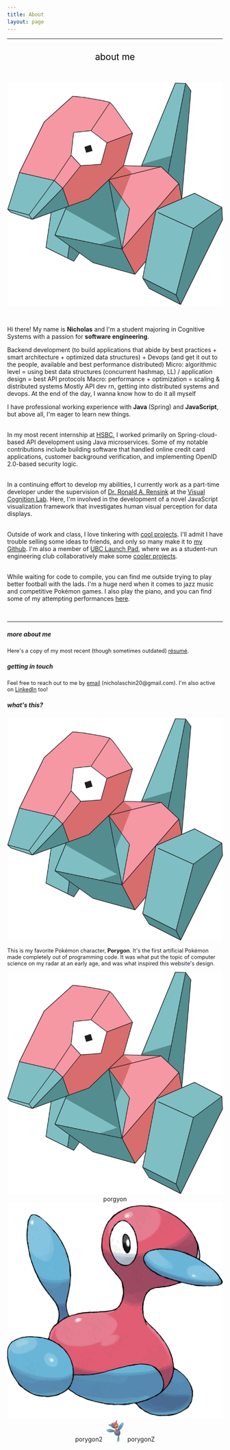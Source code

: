 ```yaml
---
title: About
layout: page
---
```

<!-- ![Profile Image]({% if site.external-image %}{{ site.picture }}{% else %}{{ site.url }}/{{ site.picture }}{% endif %}) -->

<hr/>
<center> 
        <h2 style="font-weight:400;text-align:center" id="about-me">
            <a style="color:black;text-decoration: none;">about me</a>
        </h2>     
</center>
<br class="porygon-line"/>
<p align="center">
	<img class="porygon" src='/assets/images/porygon.png' >
</p>
<br class="porygon-line"/>


<p>Hi there! My name is <b>Nicholas</b> and I'm a student majoring in Cognitive Systems with a passion for <b>software engineering</b>. <br> </p>
Backend development (to build applications that abide by best practices + smart architecture + optimized data structures) + Devops (and get it out to the people, available and best performance distributed)
Micro: algorithmic level = using best data structures (concurrent hashmap, LL) / application design = best API protocols
Macro: performance + optimization = scaling & distributed systems 
Mostly API dev rn, getting into distributed systems and devops. 
At the end of the day, I wanna know how to do it all myself 

<p>I have professional working experience with <b> Java </b> (Spring) and <b> JavaScript</b>, but above all, I'm eager to learn new things.<br/><br/>

  In my most recent internship at <a target="_blank" href="https://www.hsbc.ca/"> HSBC</a>, I worked primarily on Spring-cloud-based API development using Java microservices. Some of my notable contributions include building software that handled online credit card applications, customer background verification, and implementing OpenID 2.0-based security logic. <br><br>

  In a continuing effort to develop my abilities, I currently work as a part-time developer under the supervision of <a target="_blank" href="https://www.researchgate.net/profile/Ronald_Rensink="> Dr. Ronald A. Rensink</a> at the <a target="_blank" href="https://viscoglab.psych.ubc.ca/"> Visual Cognition Lab</a>. Here, I'm involved in the development of a novel JavaScript visualization framework that investigates human visual perception for data displays. <br><br>

  Outside of work and class, I love tinkering with <a target="_blank" href="/projects"> cool projects</a>. I'll admit I have trouble selling some ideas to friends, and only so many make it to <a target="_blank" href="https://github.com/theblackathena">my Github</a>. I'm also a member of <a target="_blank" href="http://www.ubclaunchpad.com">UBC Launch Pad</a>, where we as a student-run engineering club collaboratively make some <a target="_blank" href="https://github.com/ubclaunchpad"> cooler projects</a>.<br><br>

  While waiting for code to compile, you can find me outside trying to play better football with the lads. I'm a huge nerd when it comes to jazz music and competitive Pokémon games. I also play the piano, and you can find some of my attempting performances <a target="_blank" href="/showcase">here</a>. 
</p>
<br class="porygon-line"/>
<!-- <p align="center">
	<img class="mini-porygon" src='/assets/images/porygon.png' max-width="10%">
</p> -->
<!-- <p align="center">
<i style ="font-size:90%;">  </i> </p> -->
<hr/>


##### more about me
<p style="font-size:90%;">Here's a copy of my most recent (though sometimes outdated) <a target="_blank" href="mailto:nicholaschin20@gmail.com">résumé</a>.</p>


##### getting in touch
<p style="font-size:90%;">Feel free to reach out to me by <a target="_blank" href="mailto:nicholaschin20@gmail.com">email</a> (nicholaschin20@gmail.com). I'm also active on <a target="_blank" href="https://www.linkedin.com/in/nicholaschinjie/">LinkedIn</a> too! </p> 

##### what's this?
<div class="inline-block">
<img class="mini-porygon" src='/assets/images/porygon.png' max-width="10%">
</div>
<p style="font-size:90%;"> This is my favorite Pokémon character, <b>Porygon</b>. It's the first artificial Pokémon made completely out of programming code. It was what put the topic of computer science on my radar at an early age, and was what inspired this website's design.</p>


<center>
<div class="inline-block">
<img class="mini-porygon" src='/assets/images/porygon.png' max-width="10%"> porgyon
<img class="mini-porygon" src='/assets/images/porygon2.png' max-width="10%"> porygon2
<img class="mini-porygonz" src='/assets/images/porygonz.png' width="10%"> porygonZ
</div>
<center/>



<!-- <h2>Skills</h2> -->

<!-- <ul class="skill-list">
	<li>HTML - Jade - Haml - Erb</li>
	<li>Responsive (Mobile First)</li>
	<li>CSS (Stylus, Sass, Less)</li>
	<li>Css Frameworks (Bootstrap, Foundation)</li>
	<li>Javascript (Design Patterns, Testes)</li>
	<li>NodeJS</li>
	<li>AngularJS - ReactJS</li>
	<li>Grunt - Gulp - Yeoman</li>
	<li>Git</li>
	<li>PHP</li>
	<li>Python</li>
	<li>MySQL - MongoDB</li>
	<li>Scrum and Kanban</li>
	<li>TDD e Continuous Integration</li>
</ul> -->

<!-- <h2>Projects</h2> -->
<!-- 
<ul>
	<li><a href="https://github.com/">Lorem Lorem</a></li>
	<li><a href="https://github.com/">Ipsum Dolor</a></li>
	<li><a href="https://github.com/">Dolor Lorem</a></li>
</ul> -->
